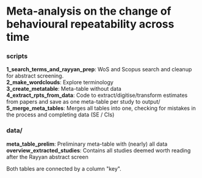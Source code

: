 # Meta-analysis on the change of behavioural repeatability across time

### scripts
**1_search_terms_and_rayyan_prep**: WoS and Scopus search and cleanup for abstract screening.  
**2_make_wordclouds**: Explore terminology  
**3_create_metatable**: Meta-table without data  
**4_extract_rpts_from_data**: Code to extract/digitise/transform estimates from papers and save as one meta-table per study to output/  
**5_merge_meta_tables**: Merges all tables into one, checking for mistakes in the process and completing data (SE / CIs)  

### data/
**meta_table_prelim**: Preliminary meta-table with (nearly) all data  
**overview_extracted_studies**: Contains all studies deemed worth reading after the Rayyan abstract screen  

Both tables are connected by a column "key". 
